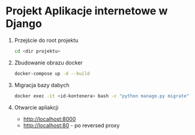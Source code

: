 # Projekt Aplikacje internetowe w Django


1. Przejście do root projektu

    ```bash
    cd <dir projektu>
    ```

2. Zbudowanie obrazu docker

    ```bash
    docker-compose up -d --build
    ```

3. Migracja bazy dabych

    ```bash
    docker exec -it <id-kontenera> bash -c "python manage.py migrate"
    ```

4. Otwarcie apliakcji

    - [http://localhost:8000](http://localhost:8000)
    - [http://localhost:80](http://localhost:80) - po reversed proxy
